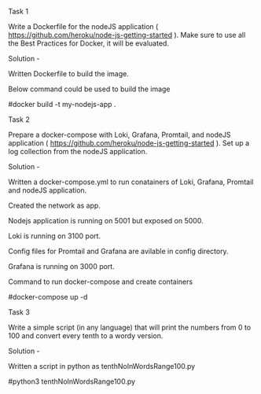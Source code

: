 Task 1 

Write a Dockerfile for the nodeJS application ( https://github.com/heroku/node-js-getting-started ). Make sure to use all the Best Practices for Docker, it will be evaluated.

Solution - 

Written Dockerfile to build the image. 

Below command could be used to build the image

#docker build -t my-nodejs-app .

Task 2

Prepare a docker-compose with Loki, Grafana, Promtail, and nodeJS application ( https://github.com/heroku/node-js-getting-started ). Set up a log collection from the nodeJS application.

Solution -

Written a docker-compose.yml to run conatainers of Loki, Grafana, Promtail and nodeJS application.

Created the network as app.

Nodejs application is running on 5001 but exposed on 5000.

Loki is running on 3100 port.

Config files for Promtail and Grafana are avilable in config directory.

Grafana is running on 3000 port.

Command to run docker-compose and create containers

#docker-compose up -d

Task 3 

Write a simple script (in any language) that will print the numbers from 0 to 100 and convert every tenth to a wordy version.

Solution -

Written a script in python as tenthNoInWordsRange100.py

#python3 tenthNoInWordsRange100.py
